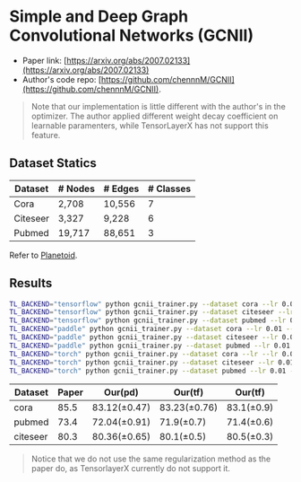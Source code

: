 # Simple and Deep Graph Convolutional Networks (GCNII)

- Paper link: [https://arxiv.org/abs/2007.02133](https://arxiv.org/abs/2007.02133)
- Author's code repo: [https://github.com/chennnM/GCNII](https://github.com/chennnM/GCNII). 
> Note that our implementation is little different with the author's in the optimizer.  The author applied different weight decay coefficient on learnable paramenters, while TensorLayerX has not support this feature.

Dataset Statics
-------
| Dataset  | # Nodes | # Edges | # Classes |
| -------- | ------- | ------- | --------- |
| Cora     | 2,708   | 10,556  | 7         |
| Citeseer | 3,327   | 9,228   | 6         |
| Pubmed   | 19,717  | 88,651  | 3         |
Refer to [Planetoid](https://gammagl.readthedocs.io/en/latest/api/gammagl.datasets.html#gammagl.datasets.Planetoid).


Results
-------
```bash
TL_BACKEND="tensorflow" python gcnii_trainer.py --dataset cora --lr 0.01 --num_layers 64 --alpha 0.1 --hidden_dim 64 --lambd 0.5 --drop_rate 0.3 --l2_coef 0.001
TL_BACKEND="tensorflow" python gcnii_trainer.py --dataset citeseer --lr 0.01 --num_layers 32 --alpha 0.1 --hidden_dim 256 --lambd 0.5 --drop_rate 0.3 --l2_coef 0.001
TL_BACKEND="tensorflow" python gcnii_trainer.py --dataset pubmed --lr 0.01 --num_layers 16 --alpha 0.1 --hidden_dim 256 --lambd 0.4 --drop_rate 0.3 --l2_coef 0.001
TL_BACKEND="paddle" python gcnii_trainer.py --dataset cora --lr 0.01 --num_layers 64 --alpha 0.1 --hidden_dim 64 --lambd 0.5 --drop_rate 0.3 --l2_coef 0.001
TL_BACKEND="paddle" python gcnii_trainer.py --dataset citeseer --lr 0.01 --num_layers 32 --alpha 0.1 --hidden_dim 256 --lambd 0.4 --drop_rate 0.4 --l2_coef 0.001
TL_BACKEND="paddle" python gcnii_trainer.py --dataset pubmed --lr 0.01 --num_layers 16 --alpha 0.1 --hidden_dim 256 --lambd 0.5 --drop_rate 0.7 --l2_coef 0.001
TL_BACKEND="torch" python gcnii_trainer.py --dataset cora --lr --lr 0.01 --num_layers 64 --alpha 0.1 --hidden_dim 64 --lambd 0.5 --drop_rate 0.3 --l2_coef 0.001
TL_BACKEND="torch" python gcnii_trainer.py --dataset citeseer --lr 0.01 --num_layers 64 --alpha 0.1 --hidden_dim 64 --lambd 0.6 --drop_rate 0.4 --l2_coef 0.001
TL_BACKEND="torch" python gcnii_trainer.py --dataset pubmed --lr 0.01 --num_layers 64 --alpha 0.1 --hidden_dim 64 --lambd 0.4 --drop_rate 0.6 --l2_coef 0.001
```
| Dataset  | Paper | Our(pd)      | Our(tf)      | Our(tf)    |
|----------|-------|--------------|--------------|------------|
| cora     | 85.5  | 83.12(±0.47) | 83.23(±0.76) | 83.1(±0.9) |
| pubmed   | 73.4  | 72.04(±0.91) | 71.9(±0.7)   | 71.4(±0.6) |
| citeseer | 80.3  | 80.36(±0.65) | 80.1(±0.5)   | 80.5(±0.3) |

> Notice that we do not use the same regularization method as the paper do, as TensorlayerX currently do not support it.